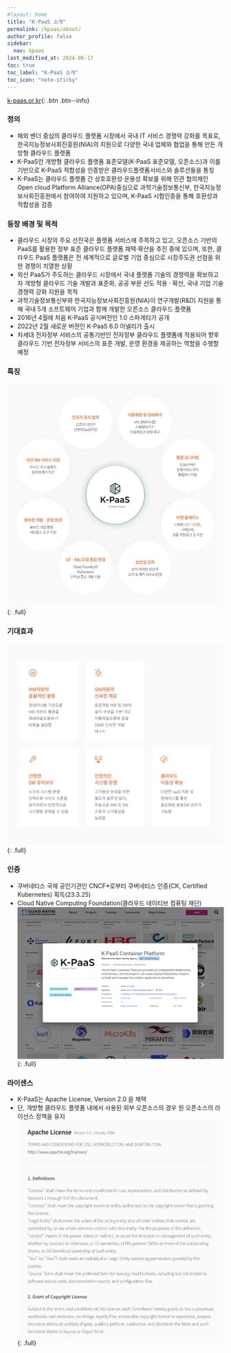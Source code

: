 ```yaml
---
#layout: home
title: "K-PaaS 소개"
permalink: /kpaas/about/
author_profile: false
sidebar:
  nav: kpaas
last_modified_at: 2024-06-17
toc: true
toc_label: "K-PaaS 소개"
toc_icon: "note-sticky"
---
```

[k-paas.or.kr](https://k-paas.or.kr/intro/history){: .btn .btn--info}

### 정의
- 해외 벤더 중심의 클라우드 플랫폼 시장에서 국내 IT 서비스 경쟁력 강화를 목표로,
한국지능정보사회진흥원(NIA)의 지원으로 다양한 국내 업체와 협업을 통해 만든 개방형 클라우드 플랫폼
- K-PaaS란 개방형 클라우드 플랫폼 표준모델(K-PaaS 표준모델, 오픈소스)과 이를 기반으로 K-PaaS 적합성을 인증받은
클라우드플랫폼서비스와 솔루션들을 통칭
- K-PaaS는 클라우드 플랫폼 간 상호호환성·운용성 확보를 위해 민관 협의체인 Open cloud Platform Alliance(OPA)중심으로
과학기술정보통신부, 한국지능정보사회진흥원에서 참여하여 지원하고 있으며, K-PaaS 시험인증을 통해 호환성과 적합성을
검증

### 등장 배경 및 목적
- 클라우드 시장의 주요 선진국은 플랫폼 서비스에 주목하고 있고, 오픈소스 기반의 PaaS를 활용한 정부 표준 클라우드 플랫폼 채택·확산을 추진 중에 있으며, 또한, 클라우드 PaaS 플랫폼은 전 세계적으로 글로벌 기업 중심으로 시장주도권 선점을 위한 경쟁이 치열한 상황
- 외산 PaaS가 주도하는 클라우드 시장에서 국내 플랫폼 기술의 경쟁력을 확보하고자 개방형 클라우드 기술 개발과 표준화, 공공 부문 선도 적용 · 확산, 국내 기업 기술 경쟁력 강화 지원을 목적
- 과학기술정보통신부와 한국지능정보사회진흥원(NIA)이 연구개발(R&D) 지원을 통해 국내 5개 소프트웨어 기업과 함께 개발한 오픈소스 클라우드 플랫폼
- 2016년 4월에 처음 K-PaaS 공식버전인 1.0 스파게티가 공개
- 2022년 2월 새로운 버젼인 K-PaaS 6.0 아넬리가 출시
- 차세대 전자정부 서비스의 공통기반인 전자정부 클라우드 플랫폼에 적용되어 향후 클라우드 기반 전자정부 서비스의 표준 개발, 운영 환경을 제공하는 역할을 수행할 예정

### 특징
![what_is_kpaas.png](/assets/images/kpaas/what_is_kpaas.png)
{: .full}

### 기대효과
![benefit.png](/assets/images/kpaas/benefit.png)
{: .full}

### 인증
- 쿠버네티스 국제 공인기관인 CNCF*로부터 쿠버네티스 인증(CK, Certified Kubernetes) 획득(23.3.25)
- Cloud Native Computing Foundation(클라우드 네이티브 컴퓨팅 재단)
![benefit.png](/assets/images/kpaas/cncf_certification_k-paas.png)
{: .full}

### 라이센스
- K-PaaS는 Apache License, Version 2.0 을 채택
- 단, 개방형 클라우드 플랫폼 내에서 사용된 외부 오픈소스의 경우 원 오픈소스의 라이선스 정책을 유지
![license.png](/assets/images/kpaas/license.png)
{: .full}